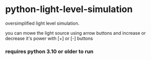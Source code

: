 # python-light-level-simulation
oversimplified light level simulation. 

you can mowe the light source using arrow buttons and increase or decrease it's power with [+] or [-] buttons
### requires python 3.10 or older to run
